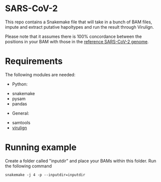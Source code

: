 # SARS-CoV-2 

This repo contains a Snakemake file that will take in a bunch of BAM files,
impute and extract putative hapoltypes and run the result through Virulign. 

Please note that it assumes there is 100% concordance between the positions in your BAM
with those in the [reference SARS-CoV-2 genome](https://www.ncbi.nlm.nih.gov/nuccore/NC_045512).

# Requirements

The following modules are needed:

* Python:
- snakemake
- pysam
- pandas

* General:
- samtools
- [virulign](https://github.com/rega-cev/virulign) 


# Running example 


Create a folder called "inputdir" and place your BAMs within this folder.  Run the following command

`snakemake -j 4 -p --inputdir=inputdir`



